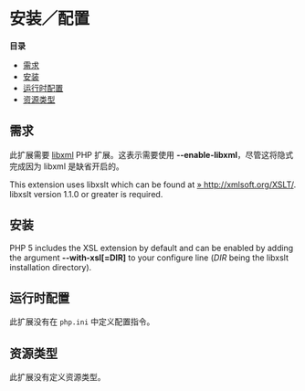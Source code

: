 安装／配置
==========

**目录**

-   [需求](/xsl/setup.html#需求)
-   [安装](/xsl/setup.html#安装)
-   [运行时配置](/xsl/setup.html#运行时配置)
-   [资源类型](/xsl/setup.html#资源类型)

需求
----

此扩展需要 <a href="/book/libxml.html" class="link">libxml</a> PHP
扩展。这表示需要使用 **--enable-libxml**，尽管这将隐式完成因为 libxml
是缺省开启的。

This extension uses <span class="productname">libxslt</span> which can
be found at
<a href="http://xmlsoft.org/XSLT/" class="link external">» http://xmlsoft.org/XSLT/</a>.
libxslt version 1.1.0 or greater is required.

安装
----

PHP 5 includes the XSL extension by default and can be enabled by adding
the argument **--with-xsl\[=DIR\]** to your configure line (*DIR* being
the libxslt installation directory).

运行时配置
----------

此扩展没有在 `php.ini` 中定义配置指令。

资源类型
--------

此扩展没有定义资源类型。
